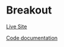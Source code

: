 # Breakout

[Live Site](https://seanyoung247.github.io/breakout/)

[Code documentation](https://seanyoung247.github.io/breakout/docs/)